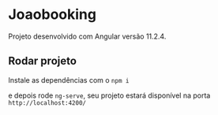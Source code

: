 # Joaobooking

Projeto desenvolvido com Angular versão 11.2.4.

## Rodar projeto

Instale as dependências com o `npm i`

e depois rode `ng-serve`, seu projeto estará disponível na porta `http://localhost:4200/`


